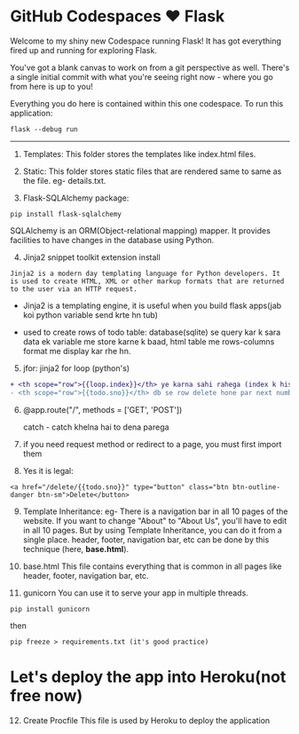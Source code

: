 # GitHub Codespaces ♥️ Flask

Welcome to my shiny new Codespace running Flask! It has got everything fired up and running for exploring Flask.

You've got a blank canvas to work on from a git perspective as well. There's a single initial commit with what you're seeing right now - where you go from here is up to you!

Everything you do here is contained within this one codespace.
To run this application:

```
flask --debug run
```
----

1. Templates: This folder stores the templates like index.html files.

2. Static: This folder stores static files that are rendered same to same as the file. eg- details.txt.

3. Flask-SQLAlchemy package:
```
pip install flask-sqlalchemy
```
SQLAlchemy is an ORM(Object-relational mapping) mapper. It provides facilities to have changes in the database using Python.

4. Jinja2 snippet toolkit extension install
```
Jinja2 is a modern day templating language for Python developers. It is used to create HTML, XML or other markup formats that are returned to the user via an HTTP request.
```
- Jinja2 is a templating engine, it is useful when you build flask apps(jab koi python variable send krte hn tub)

- used to create rows of todo table:
database(sqlite) se query kar k sara data ek variable me store karne k baad, html table me rows-columns format me display kar rhe hn.

5. jfor: jinja2 for loop (python's)

```diff
+ <th scope="row">{{loop.index}}</th> ye karna sahi rahega (index k hisaab se serial no show krega)
- <th scope="row">{{todo.sno}}</th> db se row delete hone par next number se show krega
```

6. @app.route("/", methods = ['GET', 'POST']) 

    catch - catch khelna hai to dena parega

7. if you need request method or redirect to a page, you must first import them

8. Yes it is legal:
```
<a href="/delete/{{todo.sno}}" type="button" class="btn btn-outline-danger btn-sm">Delete</button>
```

9. Template Inheritance:
eg- There is a navigation bar in all 10 pages of the website. If you want to change "About" to "About Us", you'll have to edit in all 10 pages. 
But by using Template Inheritance, you can do it from a single place.
header, footer, navigation bar, etc can be done by this technique (here, <b>base.html</b>).

10. base.html
This file contains everything that is common in all pages like header, footer, navigation bar, etc.

11. gunicorn
You can use it to serve your app in multiple threads.
```
pip install gunicorn
```

then

```
pip freeze > requirements.txt (it's good practice)
```
# Let's deploy the app into Heroku(not free now)

12. Create Procfile 
This file is used by Heroku to deploy the application

